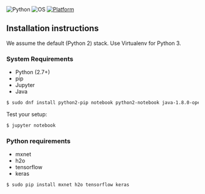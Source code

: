 ![Python](https://img.shields.io/badge/python-3.5+,2.7-green.svg)
![OS](https://img.shields.io/badge/OS-Fedora-orange.svg)
[![Platform](https://img.shields.io/badge/Platform-GoogleCloudPlatform-blue.svg)](https://cloud.google.com/free/)

## Installation instructions

We assume the default (Python 2) stack. Use Virtualenv for Python 3.

### System Requirements

- Python (2.7+)
- pip
- Jupyter
- Java

```bash
$ sudo dnf install python2-pip notebook python2-notebook java-1.8.0-openjdk-devel
```

Test your setup:

```bash
$ jupyter notebook
```

### Python requirements

- mxnet
- h2o
- tensorflow
- keras

```bash
$ sudo pip install mxnet h2o tensorflow keras
```

